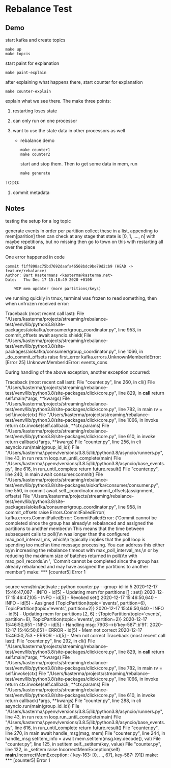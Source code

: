 # Rebalance Test

## Demo

start kafka and create topics

    make up
    make topcis

start paint for explanation

    make paint-explain

after explaining what happens there, start counter for explanation

    make counter-explain

explain what we see there.  The make three points:

1. restarting loses state
2. can only run on one processor
3. want to use the state data in other processors as well

      - rebalance demo
        
            make counter1
            make counter2
        
        start and stop them.  Then to get some data in mem, run
        
            make generate

TODO:
1. commit metadata


## Notes

testing the setup for a log topic

generate events in order per partition
collect these in a list, appending to mem[parition]
then can check at any stage that state is [0, 1, ...., n] with maybe repetitions, but no missing
then go to town on this with restarting all over the place



One error happened in code

    commit f1ff898ac75bd7692daafa46568bdc9be79d2cb9 (HEAD -> feature/rebalance)
    Author: Bart Kastermans <kasterma@kasterma.net>
    Date:   Thu Dec 17 15:18:49 2020 +0100
    
        WIP mem updater (more partitions/keys)

we running quickly in tmux, terminal was frozen to read something, then when unfrozen received error:

Traceback (most recent call last):
  File "/Users/kasterma/projects/streaming/rebalance-test/venv/lib/python3.8/site-packages/aiokafka/consumer/group_coordinator.py", line 953, in commit_offsets
    await asyncio.shield(
  File "/Users/kasterma/projects/streaming/rebalance-test/venv/lib/python3.8/site-packages/aiokafka/consumer/group_coordinator.py", line 1066, in _do_commit_offsets
    raise first_error
kafka.errors.UnknownMemberIdError: [Error 25] UnknownMemberIdError: events_cons

During handling of the above exception, another exception occurred:

Traceback (most recent call last):
  File "counter.py", line 260, in <module>
    cli()
  File "/Users/kasterma/projects/streaming/rebalance-test/venv/lib/python3.8/site-packages/click/core.py", line 829, in __call__
    return self.main(*args, **kwargs)
  File "/Users/kasterma/projects/streaming/rebalance-test/venv/lib/python3.8/site-packages/click/core.py", line 782, in main
    rv = self.invoke(ctx)
  File "/Users/kasterma/projects/streaming/rebalance-test/venv/lib/python3.8/site-packages/click/core.py", line 1066, in invoke
    return ctx.invoke(self.callback, **ctx.params)
  File "/Users/kasterma/projects/streaming/rebalance-test/venv/lib/python3.8/site-packages/click/core.py", line 610, in invoke
    return callback(*args, **kwargs)
  File "counter.py", line 256, in cli
    asyncio.run(main(group_id_id))
  File "/Users/kasterma/.pyenv/versions/3.8.5/lib/python3.8/asyncio/runners.py", line 43, in run
    return loop.run_until_complete(main)
  File "/Users/kasterma/.pyenv/versions/3.8.5/lib/python3.8/asyncio/base_events.py", line 616, in run_until_complete
    return future.result()
  File "counter.py", line 240, in main
    await consumer.commit()
  File "/Users/kasterma/projects/streaming/rebalance-test/venv/lib/python3.8/site-packages/aiokafka/consumer/consumer.py", line 550, in commit
    await self._coordinator.commit_offsets(assignment, offsets)
  File "/Users/kasterma/projects/streaming/rebalance-test/venv/lib/python3.8/site-packages/aiokafka/consumer/group_coordinator.py", line 958, in commit_offsets
    raise Errors.CommitFailedError(
kafka.errors.CommitFailedError: CommitFailedError: ('Commit cannot be completed since the group has already\n            rebalanced and assigned the partitions to another member.\n            This means that the time between subsequent calls to poll()\n            was longer than the configured max_poll_interval_ms, which\n            typically implies that the poll loop is spending too much\n            time message processing. You can address this either by\n            increasing the rebalance timeout with max_poll_interval_ms,\n            or by reducing the maximum size of batches returned in poll()\n            with max_poll_records.\n            ', 'Commit cannot be completed since the group has already rebalanced and may have assigned the partitions to another member')
make: *** [counter5] Error 1



----------------

source venv/bin/activate ; python counter.py --group-id-id 5
2020-12-17 15:46:47,087 - INFO - id[5] - Updating mem for partitions [] : set()
2020-12-17 15:46:47,105 - INFO - id[5] - Revoked set()
2020-12-17 15:46:50,640 - INFO - id[5] - Assigned {TopicPartition(topic='events', partition=6), TopicPartition(topic='events', partition=2)}
2020-12-17 15:46:50,640 - INFO - id[5] - Updating mem for partitions [2, 6] : {TopicPartition(topic='events', partition=6), TopicPartition(topic='events', partition=2)}
2020-12-17 15:46:50,651 - INFO - id[5] -   Handling msg: 7903-->b'key-587':b'91'.
2020-12-17 15:46:50,651 - ERROR - id[5] - Mem not correct
2020-12-17 15:46:50,753 - ERROR - id[5] - Mem not correct
Traceback (most recent call last):
  File "counter.py", line 292, in <module>
    cli()
  File "/Users/kasterma/projects/streaming/rebalance-test/venv/lib/python3.8/site-packages/click/core.py", line 829, in __call__
    return self.main(*args, **kwargs)
  File "/Users/kasterma/projects/streaming/rebalance-test/venv/lib/python3.8/site-packages/click/core.py", line 782, in main
    rv = self.invoke(ctx)
  File "/Users/kasterma/projects/streaming/rebalance-test/venv/lib/python3.8/site-packages/click/core.py", line 1066, in invoke
    return ctx.invoke(self.callback, **ctx.params)
  File "/Users/kasterma/projects/streaming/rebalance-test/venv/lib/python3.8/site-packages/click/core.py", line 610, in invoke
    return callback(*args, **kwargs)
  File "counter.py", line 288, in cli
    asyncio.run(main(group_id_id))
  File "/Users/kasterma/.pyenv/versions/3.8.5/lib/python3.8/asyncio/runners.py", line 43, in run
    return loop.run_until_complete(main)
  File "/Users/kasterma/.pyenv/versions/3.8.5/lib/python3.8/asyncio/base_events.py", line 616, in run_until_complete
    return future.result()
  File "counter.py", line 270, in main
    await handle_msg(msg, mem)
  File "counter.py", line 244, in handle_msg
    setitem_info = await mem.setitem(msg.key.decode(), val)
  File "counter.py", line 125, in setitem
    self._setitem(key, value)
  File "counter.py", line 122, in _setitem
    raise IncorrectMemException(self)
__main__.IncorrectMemException: {
key-163: [0, ..., 67],
key-587: [91]}
make: *** [counter5] Error 1

